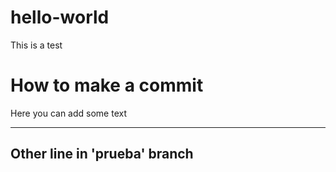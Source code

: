 # hello-world
This is a test

# How to make a commit
Here you can add some text

-------------------------------------------------------------------
Other line in 'prueba' branch
-------------------------------------------------------------------
